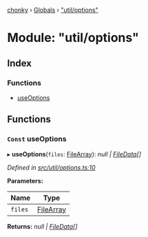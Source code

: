 [chonky](../README.md) › [Globals](../globals.md) › ["util/options"](_util_options_.md)

# Module: "util/options"

## Index

### Functions

* [useOptions](_util_options_.md#const-useoptions)

## Functions

### `Const` useOptions

▸ **useOptions**(`files`: [FileArray](_types_files_types_.md#filearray)): *null | [FileData](../interfaces/_types_files_types_.filedata.md)[]*

*Defined in [src/util/options.ts:10](https://github.com/TimboKZ/Chonky/blob/5b9fbdf/src/util/options.ts#L10)*

**Parameters:**

Name | Type |
------ | ------ |
`files` | [FileArray](_types_files_types_.md#filearray) |

**Returns:** *null | [FileData](../interfaces/_types_files_types_.filedata.md)[]*
